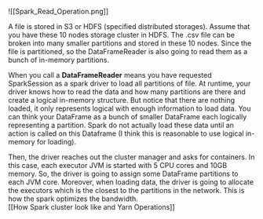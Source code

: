 ![[Spark_Read_Operation.png]]

A file is stored in S3 or HDFS (specified distributed storages). Assume that you have these 10 nodes storage cluster in HDFS. The .csv file can be broken into many smaller partitions and stored in these 10 nodes. Since the file is partitioned, so the DataFrameReader is also going to read them as a bunch of in-memory partitions.

When you call a **DataFrameReader** means you have requested SparkSession as a spark driver to load all partitions of file. At runtime, your driver knows how to read the data and how many partitions are there and create a logical in-memory structure. But notice that there are nothing loaded, it only represents logical with enough information to load data. You can think your DataFrame as a bunch of smaller DataFrame each logically representing a partition. Spark do not actually load these data until an action is called on this Dataframe (I think this is reasonable to use logical in-memory for loading).

Then, the driver reaches out the cluster manager and asks for containers. In this case, each executor JVM is started with 5 CPU cores and 10GB memory. So, the driver is going to assign some DataFrame partitions to each JVM core. Moreover, when loading data, the driver is going to allocate the executors which is the closest to the partitions in the network. This is how the spark optimizes the bandwidth. 
\
[[How Spark cluster look like and Yarn Operations]]


